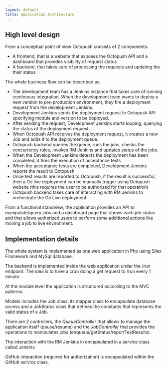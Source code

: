 ```yaml
---
layout: default
title: Application Architecture
---
```

 
## High level design

From a conceptual point of view Octopush consists of 2 components:

* A frontend, that is a website that exposes the Octopush API and a dashboard that provides visibility of request status
* A backend, that takes care of processing the requests and updating the their status


The whole business flow can be described as:

* The development team has a Jenkins instance that takes care of running continuous integration.
When the development team wants to deploy a new version to pre-production environment, they fire a deployment request from the development Jenkins.
* Development Jenkins sends the deployment request to Octopush API specifying module and version to be deployed. 
* After sending the request, Development Jenkins starts looping, querying the status of the deployment request.
* When Octopush API receives the deployment request, it creates a new Job and adds it to the deployment queue.
* Octopush backend queries the queue, runs the jobs, checks the concurrency rules, invokes RM Jenkins and updates status of the jobs.
* When the Development Jenkins detects the deployment has been completed, it fires the execution of acceptance tests
* When the acceptance tests are completed, Development Jenkins reports the result to Octopush
* Once test results are reported to Octopush, if the result is successful, then a Go live deployment can be manually trigger using Octopush website (this requires the user to be authorized for that operation)
* Octopush backend takes care of interacting with RM Jenkins to orchestrate the Go Live deployment.


From a functional standview, the application provides an API to manipulate/query jobs and a dashboard page that shows each job status and that allows authorized users to perform some additional actions like moving a job to live environment.

## Implementation details

The whole system is implemented as one web application in Php using Silex Framework and MySql database.

The backend is implemented inside the web application under the /run endpoint. The idea is to have a cron doing a get request to /run every 1 minute. 

At the module level the application is structured according to the MVC patterns.

Models includes the _Job_ class, its mapper class to encapsulate database access and a _JobStatus_ class that defines the constants that represents the valid status of a Job.

There are 2 controllers, the _QueueController_ that allows to manage the application itself (pause/resume) and the _JobController_ that provides the operations to manipulates jobs (enqueue/getStatus/reportTestResults).

The interaction with the RM Jenkins in encapsulated in a service class called _Jenkins_.

GitHub interaction (required for authorization) is encapsulated within the _GitHub_ service class.
